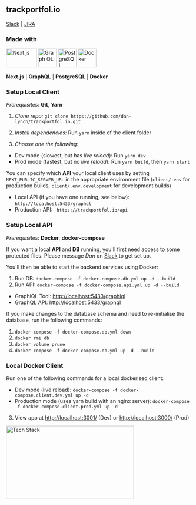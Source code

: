 ## trackportfol.io

[Slack](https://join.slack.com/t/trackportfolio/shared_invite/zt-f9u10eup-d0uku08b85DKQRhCMOV_Kw)
| [JIRA](https://lynchy.atlassian.net/browse/PT)

### Made with

<img src="https://cdn.svgporn.com/logos/nextjs.svg" alt="Next.js" width="83" height="50">  <img src="https://cdn.svgporn.com/logos/graphql.svg" alt="Graph QL" width="50" height="50"> <img src="https://cdn.svgporn.com/logos/postgresql.svg" alt="PostgreSQL" width="50" height="50"> <img src="https://cdn.svgporn.com/logos/docker-icon.svg" alt="Docker" width="50" height="50">

**Next.js** | **GraphQL** | **PostgreSQL** | **Docker**

### Setup Local Client

*Prerequisites:* **Git**, **Yarn**

1) *Clone repo:* `git clone https://github.com/dan-lynch/trackportfol.io.git`

2) *Install dependencies:* Run `yarn` inside of the client folder

3) *Choose one the following:*
- Dev mode (slowest, but has *live reload*): Run `yarn dev`
- Prod mode (fastest, but no *live reload*): Run `yarn build`, then `yarn start`

You can specify which **API** your local client uses by setting `NEXT_PUBLIC_SERVER_URL` in the appropriate environment file (`client/.env` for production builds, `client/.env.development` for development builds)
  - Local API (if you have one running, see below): `http://localhost:5433/graphql`
  - Production API: ` https://trackportfol.io/api`

### Setup Local API

*Prerequisites*: **Docker**, **docker-compose**

If you want a local **API** and **DB** running, you'll first need access to some protected files. Please message *Dan* on [Slack](https://join.slack.com/t/trackportfolio/shared_invite/zt-f9u10eup-d0uku08b85DKQRhCMOV_Kw) to get set up.

You'll then be able to start the backend services using Docker:

1) Run DB: `docker-compose -f docker-compose.db.yml up -d --build`
2) Run API: `docker-compose -f docker-compose.api.yml up -d --build`

- GraphiQL Tool: [http://localhost:5433/graphiql](http://localhost:5433/graphiql)
- GraphQL API: [http://localhost:5433/graphql](http://localhost:5433/graphql)


If you make changes to the database schema and need to re-initialise the database, run the following commands:
1) `docker-compose -f docker-compose.db.yml down`
2) `docker rmi db`
3) `docker volume prune`
4) `docker-compose -f docker-compose.db.yml up -d --build`

### Local Docker Client

Run one of the following commands for a local dockerised client:
- Dev mode (live reload): `docker-compose -f docker-compose.client.dev.yml up -d`
- Production mode (uses yarn build with an nginx server): `docker-compose -f docker-compose.client.prod.yml up -d`

3) View app at [http://localhost:3001/](http://localhost:3001/) (Dev) or [http://localhost:3000/](http://localhost:3000/) (Prod)

<img src="https://i.imgur.com/rqUAKIT.png" alt="Tech Stack" width="347" height="198">